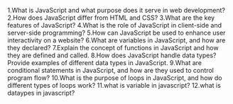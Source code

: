 1.What is JavaScript and what purpose does it serve in web development?
2.How does JavaScript differ from HTML and CSS?
3.What are the key features of JavaScript?
4.What is the role of JavaScript in client-side and server-side programming?
5.How can JavaScript be used to enhance user interactivity on a website?
6.What are variables in JavaScript, and how are they declared?
7.Explain the concept of functions in JavaScript and how they are defined and called.
8.How does JavaScript handle data types? Provide examples of different data types in JavaScript.
9.What are conditional statements in JavaScript, and how are they used to control program flow?
10.What is the purpose of loops in JavaScript, and how do different types of loops work?
11.what is variable in javascript?
12.what is dataypes in javascript?